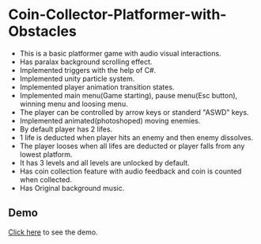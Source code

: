 # Coin-Collector-Platformer-with-Obstacles

- This is a basic platformer game with audio visual interactions.
- Has paralax background scrolling effect.
- Implemented triggers with the help of C#.
- Implemented unity particle system.
- Implemented player animation transition states.
- Implemented main menu(Game starting), pause menu(Esc button), winning menu and loosing menu.
- The player can be controlled by arrow keys or standerd "ASWD" keys.
- Implemented animated(photoshoped) moving enemies.
- By default player has 2 lifes.
- 1 life is deducted when player hits an enemy and then enemy dissolves.
- The player looses when all lifes are deducted or player falls from any lowest platform.
- It has 3 levels and all levels are unlocked by default.
- Has coin collection feature with audio feedback and coin is counted when collected.
- Has Original background music.
 

## Demo

[Click here](https://www.linkedin.com/posts/mukherjee-santanu_gamedevelopment-gamedev-unity2d-activity-6814282370758385664-mEQ5?utm_source=linkedin_share&utm_medium=member_desktop_web) to see the demo.
